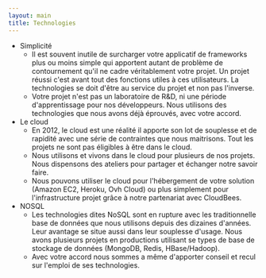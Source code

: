 ```yaml
---
layout: main
title: Technologies
---
```


* Simplicité
  * Il est souvent inutile de surcharger votre applicatif de frameworks plus ou   moins simple qui apportent autant de problème de contournement qu'il ne cadre   véritablement votre projet. Un projet réussi c'est avant tout des fonctions utiles à ces utilisateurs. La technologies se doit d'être au service du projet et non pas l'inverse.
  * Votre projet n'est pas un laboratoire de R&D, ni une période d'apprentissage pour nos développeurs. Nous utilisons des technologies que nous avons déjà éprouvés, avec votre accord.  
* Le cloud
  * En 2012, le cloud est une réalité il apporte son lot de souplesse et de rapidité avec une série de contraintes que nous maitrisons. Tout les projets ne sont pas éligibles à être dans le cloud.
  * Nous utilisons et vivons dans le cloud pour plusieurs de nos projets. Nous dispensons des ateliers pour partager et échanger notre savoir faire. 
  * Nous pouvons utiliser le cloud pour l'hébergement de votre solution (Amazon EC2, Heroku, Ovh Cloud) ou plus simplement pour l'infrastructure projet grâce à notre partenariat avec CloudBees.
* NOSQL
  * Les technologies dites NoSQL sont en rupture avec les traditionnelle base de données que nous utilisons depuis des dizaines d'années. Leur avantage se situe aussi dans leur souplesse d'usage. Nous avons plusieurs projets en productions utilisant se types de base de stockage de données (MongoDB, Redis, HBase/Hadoop).
  * Avec votre accord nous sommes a même d'apporter conseil et recul sur l'emploi de ses technologies.
